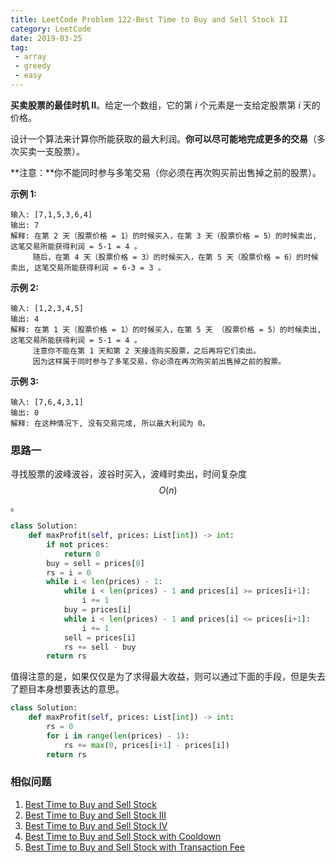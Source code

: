 ```yaml
---
title: LeetCode Problem 122-Best Time to Buy and Sell Stock II
category: LeetCode
date: 2019-03-25
tag:
 - array
 - greedy
 - easy
---
```


**买卖股票的最佳时机 II**。给定一个数组，它的第 *i* 个元素是一支给定股票第 *i* 天的价格。

设计一个算法来计算你所能获取的最大利润。**你可以尽可能地完成更多的交易**（多次买卖一支股票）。

**注意：**你不能同时参与多笔交易（你必须在再次购买前出售掉之前的股票）。

**示例 1:**

```
输入: [7,1,5,3,6,4]
输出: 7
解释: 在第 2 天（股票价格 = 1）的时候买入，在第 3 天（股票价格 = 5）的时候卖出, 这笔交易所能获得利润 = 5-1 = 4 。
     随后，在第 4 天（股票价格 = 3）的时候买入，在第 5 天（股票价格 = 6）的时候卖出, 这笔交易所能获得利润 = 6-3 = 3 。
```

<!-- more -->

**示例 2:**

```
输入: [1,2,3,4,5]
输出: 4
解释: 在第 1 天（股票价格 = 1）的时候买入，在第 5 天 （股票价格 = 5）的时候卖出, 这笔交易所能获得利润 = 5-1 = 4 。
     注意你不能在第 1 天和第 2 天接连购买股票，之后再将它们卖出。
     因为这样属于同时参与了多笔交易，你必须在再次购买前出售掉之前的股票。
```

**示例 3:**

```
输入: [7,6,4,3,1]
输出: 0
解释: 在这种情况下, 没有交易完成, 所以最大利润为 0。
```

### 思路一

寻找股票的波峰波谷，波谷时买入，波峰时卖出，时间复杂度 $$O(n)$$。

```python
class Solution:
    def maxProfit(self, prices: List[int]) -> int:
        if not prices:
            return 0
        buy = sell = prices[0]
        rs = i = 0
        while i < len(prices) - 1:
            while i < len(prices) - 1 and prices[i] >= prices[i+1]:
                i += 1
            buy = prices[i]
            while i < len(prices) - 1 and prices[i] <= prices[i+1]:
                i += 1
            sell = prices[i]
            rs += sell - buy
        return rs
```

值得注意的是，如果仅仅是为了求得最大收益，则可以通过下面的手段，但是失去了题目本身想要表达的意思。

```python
class Solution:
    def maxProfit(self, prices: List[int]) -> int:
        rs = 0
        for i in range(len(prices) - 1):
            rs += max(0, prices[i+1] - prices[i])
        return rs
```

### 相似问题

1. [Best Time to Buy and Sell Stock](https://leetcode.com/problems/best-time-to-buy-and-sell-stock/)
2. [Best Time to Buy and Sell Stock III](https://leetcode.com/problems/best-time-to-buy-and-sell-stock-iii/)
3. [Best Time to Buy and Sell Stock IV](https://leetcode.com/problems/best-time-to-buy-and-sell-stock-iv/)
4. [Best Time to Buy and Sell Stock with Cooldown](https://leetcode.com/problems/best-time-to-buy-and-sell-stock-with-cooldown/)
5. [Best Time to Buy and Sell Stock with Transaction Fee](https://leetcode.com/problems/best-time-to-buy-and-sell-stock-with-transaction-fee/)